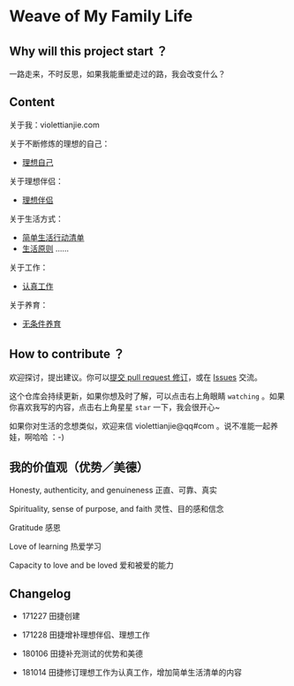 # Weave of My Family Life


## Why will this project start ？


一路走来，不时反思，如果我能重塑走过的路，我会改变什么？



## Content

关于我：violettianjie.com 

关于不断修炼的理想的自己：

- [理想自己](https://github.com/violettianjie/ForFamily/blob/master/idealMe.md)

关于理想伴侣：

- [理想伴侣](https://github.com/violettianjie/ForFamily/blob/master/idealmate.md)



关于生活方式：

- [简单生活行动清单](https://github.com/violettianjie/ForFamily/blob/master/HbSimpleLife.md)
- [生活原则](https://github.com/violettianjie/ForFamily/blob/master/tjPrinciple.md)
……

关于工作：
- [认真工作](https://github.com/violettianjie/ForFamily/blob/master/IdealWork.md)


关于养育：

- [无条件养育](https://github.com/violettianjie/ForFamily/blob/master/HbBreeding.md)

## How to contribute ？


欢迎探讨，提出建议。你可以[提交 pull request 修订](https://guides.github.com/activities/forking/#making-changes)，或在 [Issues](https://github.com/violettianjie/ForFamily/issues) 交流。

这个仓库会持续更新，如果你想及时了解，可以点击右上角眼睛 `watching` 。如果你喜欢我写的内容，点击右上角星星 `star` 一下，我会很开心~

如果你对生活的念想类似，欢迎来信 violettianjie@qq#com 。说不准能一起养娃，啊哈哈 ：-)


## 我的价值观（优势／美德）

Honesty, authenticity, and genuineness 
正直、可靠、真实


Spirituality, sense of purpose, and faith 
灵性、目的感和信念

Gratitude 
感恩

Love of learning 
热爱学习


Capacity to love and be loved 
爱和被爱的能力


## Changelog 

- 171227 田捷创建

- 171228 田捷增补理想伴侣、理想工作

- 180106 田捷补充测试的优势和美德

- 181014 田捷修订理想工作为认真工作，增加简单生活清单的内容

